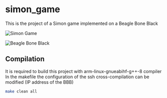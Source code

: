 # simon_game

This is the project of a Simon game implemented on a Beagle Bone Black

![Simon Game](https://github.com/jeferrandiz98/jeferrandiz98/blob/master/imgs/simon_machine.jpeg?raw=true)

![Beagle Bone Black](https://github.com/jeferrandiz98/jeferrandiz98/blob/master/imgs/beagle_bone_black.jpg?raw=true)

## Compilation

It is required to build this project with arm-linux-gnueabihf-g++-8 compiler
In the makefile the configuration of the ssh cross-compilation can be modified (IP address of the BBB)

```bash
make clean all
```
